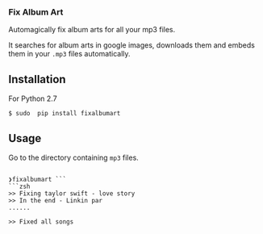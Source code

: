 ### Fix Album Art 
Automagically fix album arts for all your mp3 files.

It searches for album arts in google images, downloads them and embeds them in your `.mp3` files automatically.


## Installation
For Python 2.7

```$ sudo  pip install fixalbumart```


## Usage
Go to the directory containing `mp3` files.

```❯cd MyMusic

❯fixalbumart ```
```zsh
>> Fixing taylor swift - love story
>> In the end - Linkin par 
......

>> Fixed all songs
```

